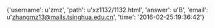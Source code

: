 {'username': u'zmz', 'path': u'xz1132/1132.html', 'answer': u'B', 'email': u'zhangmz13@mails.tsinghua.edu.cn', 'time': '2016-02-25:19:36:42'}